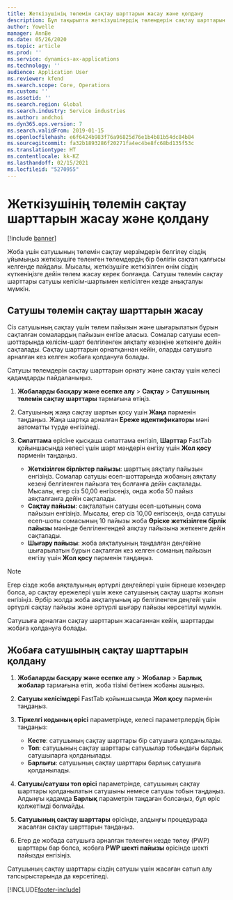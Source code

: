 ```yaml
---
title: Жеткізушінің төлемін сақтау шарттарын жасау және қолдану
description: Бұл тақырыпта жеткізушілердің төлемдерін сақтау шарттарын белгілеу және сақтау жолдары туралы ақпарат берілген.
author: Yowelle
manager: AnnBe
ms.date: 05/26/2020
ms.topic: article
ms.prod: ''
ms.service: dynamics-ax-applications
ms.technology: ''
audience: Application User
ms.reviewer: kfend
ms.search.scope: Core, Operations
ms.custom: ''
ms.assetid: ''
ms.search.region: Global
ms.search.industry: Service industries
ms.author: andchoi
ms.dyn365.ops.version: 7
ms.search.validFrom: 2019-01-15
ms.openlocfilehash: e6f6424b983f76a96825d76e1b4b81b54dc84b84
ms.sourcegitcommit: fa32b1893286f20271fa4ec4be8fc68bd135f53c
ms.translationtype: HT
ms.contentlocale: kk-KZ
ms.lasthandoff: 02/15/2021
ms.locfileid: "5270955"
---
```

# <a name="create-and-apply-vendor-payment-retention-terms"></a>Жеткізушінің төлемін сақтау шарттарын жасау және қолдану

[!include [banner](../includes/banner.md)] 

Жоба үшін сатушының төлемін сақтау мерзімдерін белгілеу сіздің ұйымыңыз жеткізушіге төленген төлемдердің бір бөлігін сақтап қалғысы келгенде пайдалы. Мысалы, жеткізушіге жеткізілген өнім сіздің күткеніңізге дейін төлем жасау керек болғанда. Сатушы төлемін сақтау шарттары сатушы келісім-шартымен келісілген кезде анықталуы мүмкін.

## <a name="create-vendor-payment-retention-terms"></a>Сатушы төлемін сақтау шарттарын жасау

Сіз сатушының сақтау үшін төлем пайызын және шығарылатын бұрын сақталған сомалардың пайызын енгізе аласыз. Сомалар сатушы есеп-шоттарында келісім-шарт белгіленген аяқталу кезеңіне жеткенге дейін сақталады. Сақтау шарттарын орнатқаннан кейін, оларды сатушыға арналған кез келген жобаға қолдануға болады.

Сатушы төлемдерін сақтау шарттарын орнату және сақтау үшін келесі қадамдарды пайдаланыңыз. 

1. **Жобаларды басқару және есепке алу** > **Сақтау** > **Сатушының төлемін сақтау шарттары** тармағына өтіңіз.
2. Сатушының жаңа сақтау шартын қосу үшін **Жаңа** пәрменін таңдаңыз. Жаңа шартқа арналған **Ереже идентификаторы** мәні автоматты түрде енгізіледі. 
3. **Сипаттама** өрісіне қысқаша сипаттама енгізіп, **Шарттар** FastTab қойыншасында келесі үшін шарт мәндерін енгізу үшін **Жол қосу** пәрменін таңдаңыз.

   - **Жеткізілген бірліктер пайызы**: шарттың аяқталу пайызын енгізіңіз. Сомалар сатушы есеп-шоттарында жобаның аяқталу кезеңі белгіленген пайызға тең болғанға дейін сақталады. Мысалы, егер сіз 50,00 енгізсеңіз, онда жоба 50 пайыз аяқталғанға дейін сақталады.
   - **Сақтау пайызы**: сақталатын сатушы есеп-шотының сома пайызын енгізіңіз. Мысалы, егер сіз 10,00 енгізсеңіз, онда сатушы есеп-шоты сомасының 10 пайызы жоба **Өріске жеткізілген бірлік пайызы** мәнінде белгіленгендей аяқтау пайызына жеткенге дейін сақталады.
   - **Шығару пайызы**: жоба аяқталуының таңдалған деңгейіне шығарылатын бұрын сақталған кез келген соманың пайызын енгізу үшін **Жол қосу** пәрменін таңдаңыз.

> [!NOTE]
> Егер сізде жоба аяқталуының әртүрлі деңгейлері үшін бірнеше кезеңдер болса, әр сақтау ережелері үшін жеке сатушының сақтау шарты жолын енгізіңіз. Әрбір жолда жоба аяқталуының әр белгіленген деңгейі үшін әртүрлі сақтау пайызы және әртүрлі шығару пайызы көрсетілуі мүмкін.

Сатушыға арналған сақтау шарттарын жасағаннан кейін, шарттарды жобаға қолдануға болады.

## <a name="apply-vendor-retention-terms-to-a-project"></a>Жобаға сатушының сақтау шарттарын қолдану

1. **Жобаларды басқару және есепке алу** > **Жобалар** > **Барлық жобалар** тармағына өтіп, жоба тізімі бетінен жобаны ашыңыз.
2. **Сатушы келісімдері** FastTab қойыншасында **Жол қосу** пәрменін таңдаңыз.
3. **Тіркелгі кодының өрісі** параметрінде, келесі параметрлердің бірін таңдаңыз: 

   - **Кесте**: сатушының сақтау шарттары бір сатушыға қолданылады.
   - **Топ**: сатушының сақтау шарттары сатушылар тобындағы барлық сатушыларға қолданылады.
   - **Барлығы**: сатушының сақтау шарттары барлық сатушыға қолданылады.

4. **Сатушы/сатушы топ өрісі** параметрінде, сатушының сақтау шарттары қолданылатын сатушыны немесе сатушы тобын таңдаңыз. Алдыңғы қадамда **Барлық** параметрін таңдаған болсаңыз, бұл өріс қолжетімді болмайды.
5. **Сатушының сақтау шарттары** өрісінде, алдыңғы процедурада жасалған сақтау шарттарын таңдаңыз.
6. Егер де жобада сатушыға арналған төленген кезде төлеу (PWP) шарттары бар болса, жобаға **PWP шекті пайызы** өрісінде шекті пайызды енгізіңіз.

Сатушының сақтау шарттары сіздің сатушы үшін жасаған сатып алу тапсырыстарында да көрсетіледі.


[!INCLUDE[footer-include](../includes/footer-banner.md)]